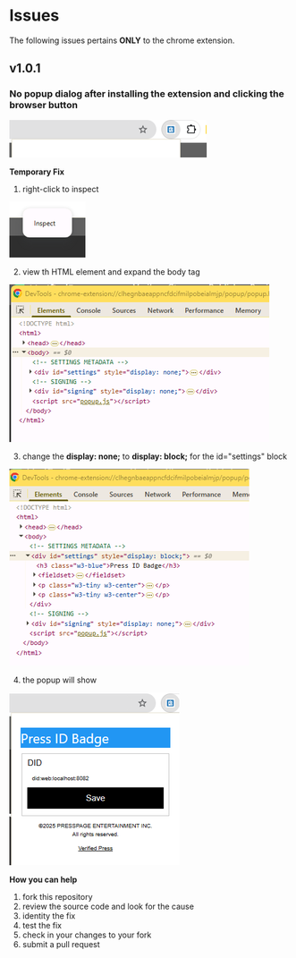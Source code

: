 # Issues
The following issues pertains **ONLY** to the chrome extension.

## v1.0.1

### No popup dialog after installing the extension and clicking the browser button

![no-popup](../../images/issues/chrome/v1.0.1/1-nopopup.png)

**Temporary Fix**
1. right-click to inspect

![inspect](../../images/issues/chrome/v1.0.1/2-right-click-inspect.png)

2. view th HTML element and expand the body tag

![expand body tag](../../images/issues/chrome/v1.0.1/3-view-elements-expand-body.png)

3. change the **display: none;** to **display: block;** for the id="settings" block

![change display](../../images/issues/chrome/v1.0.1/4-change-display-from-none-to-block.png)

4. the popup will show

![popup show](../../images/issues/chrome/v1.0.1/5-popup-showing.png)

**How you can help**
1. fork this repository
2. review the source code and look for the cause
3. identity the fix
4. test the fix
5. check in your changes to your fork
6. submit a pull request
